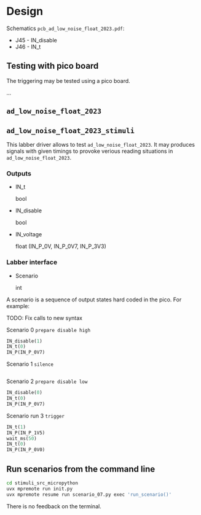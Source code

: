 # Design

Schematics `pcb_ad_low_noise_float_2023.pdf`:
* J45 - IN_disable
* J46 - IN_t 

## Testing with pico board

The triggering may be tested using a pico board.

...

## `ad_low_noise_float_2023`

## `ad_low_noise_float_2023_stimuli`

This labber driver allows to test `ad_low_noise_float_2023`.
It may produces signals with given timings to provoke verious reading situations in `ad_low_noise_float_2023`.

### Outputs

* IN_t
  
  bool

* IN_disable
  
  bool

* IN_voltage
  
  float (IN_P_0V, IN_P_0V7, IN_P_3V3)


### Labber interface

* Scenario
  
  int


A scenario is a sequence of output states hard coded in the pico.
For example:

TODO: Fix calls to new syntax

Scenario 0 `prepare disable high`
```python
IN_disable(1)
IN_t(0)
IN_P(IN_P_0V7)
```

Scenario 1 `silence`
```python
```

Scenario 2 `prepare disable low`
```python
IN_disable(0)
IN_t(0)
IN_P(IN_P_0V7)
```

Scenario run 3 `trigger`

```python
IN_t(1)
IN_P(IN_P_1V5)
wait_ms(50)
IN_t(0)
IN_P(IN_P_0V0)
```

## Run scenarios from the command line

```bash
cd stimuli_src_micropython
uvx mpremote run init.py
uvx mpremote resume run scenario_07.py exec 'run_scenario()'
```

There is no feedback on the terminal.
